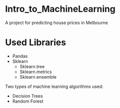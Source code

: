 # Intro_to_MachineLearning
A project for predicting house prices in Melbourne
# Used Libraries
* Pandas
* Sklearn
  * Sklearn.tree
  * Sklearn.metrics
  * Sklearn.ensemble
  
Two types of machine learning algorithms used:
- Decision Trees
- Random Forest 
